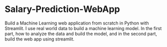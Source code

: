 # Salary-Prediction-WebApp
Build a Machine Learning web application from scratch in Python with Streamlit.  I use real world data to build a machine learning model.  In the first part, how to analyze the data and build the model,  and in the second part, build the web app using streamlit.
